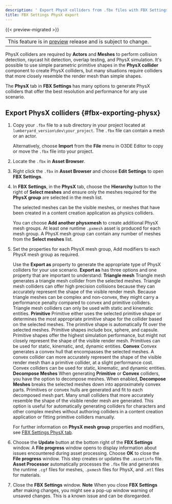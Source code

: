```yaml
---
description: ' Export PhysX colliders from .fbx files with FBX Settings to Open 3D Engine. '
title: FBX Settings PhysX export
---
```


{{< preview-migrated >}}

|  |
| --- |
| This feature is in [preview](/docs/userguide/ly-glos-chap#preview) release and is subject to change\.  |

PhysX colliders are required by **Actors** and **Meshes** to perform collision detection, raycast hit detection, overlap testing, and PhysX simulation\. It's possible to use simple parametric primitive shapes in the **PhysX collider** component to create PhysX colliders, but many situations require colliders that more closely resemble the render mesh than simple shapes\.

The **PhysX** tab in **FBX Settings** has many options to generate PhysX colliders that offer the best resolution and performance for any use scenario\.

## Export PhysX colliders {#fbx-exporting-physx}

1. Copy your `.fbx` file to a sub directory in your project located at `lumberyard_version\dev\your_project`\. The `.fbx` file can contain a mesh or an actor\.

   Alternatively, choose **Import** from the **File** menu in O3DE Editor to copy or move the `.fbx` file into your project\.

1. Locate the `.fbx` in **Asset Browser**\.

1. Right click the `.fbx` in **Asset Browser** and choose **Edit Settings** to open **FBX Settings**\.

1. In **FBX Settings**, in the **PhysX** tab, choose the **Hierarchy** button to the right of **Select meshes** and ensure only the meshes required for the **PhysX group** are selected in the mesh list\.

   The selected meshes can be the visible meshes, or meshes that have been created in a content creation application as physics colliders\.

   You can choose **Add another physxmesh** to create additional PhysX mesh groups\. At least one runtime `.pxmesh` asset is produced for each mesh group\. A PhysX mesh group can contain any number of meshes from the **Select meshes** list\.

1. Set the properties for each PhysX mesh group, Add modifiers to each PhysX mesh group as required\.

   Use the **Export as** property to generate the appropriate type of PhysX colliders for your use scenario\. **Export as** has three options and one property that are important to understand:
**Triangle mesh**
Triangle mesh generates a triangle mesh collider from the selected meshes\. Triangle mesh colliders can offer high precision collisions because they can accurately represent the shape of the visible render mesh\. Because triangle meshes can be complex and non\-convex, they might carry a performance penalty compared to convex and primitive colliders\. Triangle mesh colliders can only be used with static and kinematic entities\.
**Primitive**
Primitive either uses the selected primitive shape or determines the most appropriate primitive shape for the collider based on the selected meshes\. The primitive shape is automatically fit over the selected meshes\. Primitive shapes include box, sphere, and capsule\. Primitive shapes offer the highest simulation performance, but might not closely represent the shape of the visible render mesh\. Primitives can be used for static, kinematic, and, dynamic entities\.
**Convex**
Convex generates a convex hull that encompasses the selected meshes\. A convex collider can more accurately represent the shape of the visible render mesh than a primitive collider, at a slight performance cost\. Convex colliders can be used for static, kinematic, and dynamic entities\.
**Decompose Meshes**
When generating **Primitive** or **Convex** colliders, you have the option to decompose meshes\. When enabled, **Decompose Meshes** breaks the selected meshes down into approximately convex parts\. Primitives or convex hulls are generated and fit to each decomposed mesh part\. Many small colliders that more accurately resemble the shape of the visible render mesh are generated\. This option is useful for automatically generating colliders for characters and other complex meshes without authoring colliders in a content creation application or fitting primitive colliders manually\.

   For further information on **PhysX mesh group** properties and modifiers, see [FBX Settings PhysX tab](/docs/user-guide/features/assets/fbx-settings/settings-physx-tab.md)\.

1. Choose the **Update** button at the bottom right of the **FBX Settings** window\. A **File progress** window opens to display information about issues encountered during asset processing\. Choose **OK** to close the **File progress** window\. This step creates or updates the `.assetinfo` file\. **Asset Processor** automatically processes the `.fbx` file and generates the runtime `.cgf` files for meshes, `.pxmesh` files for PhysX, and `.mtl` files for materials\.

1. Close the **FBX Settings** window\.
**Note**
When you close **FBX Settings** after making changes, you might see a pop\-up window warning of unsaved changes\. This is a known issue and can be disregarded\.